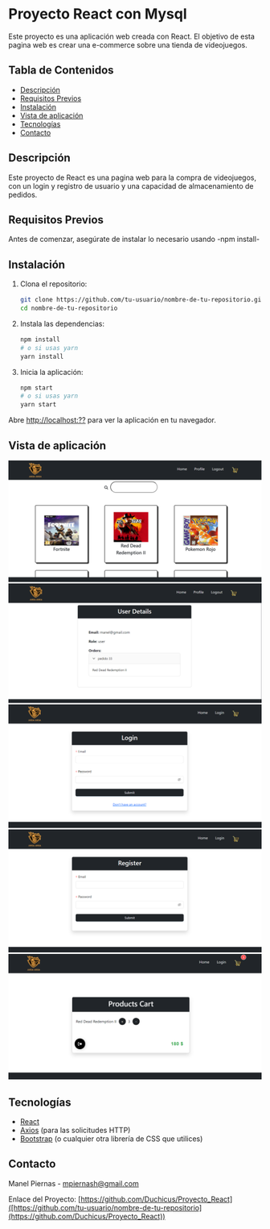 # Proyecto React con Mysql

Este proyecto es una aplicación web creada con React. El objetivo de esta pagina web es crear una e-commerce sobre una tienda de videojuegos.

## Tabla de Contenidos

- [Descripción](#descripción)
- [Requisitos Previos](#requisitos-previos)
- [Instalación](#instalación)
- [Vista de aplicación](#vista-de-aplicación)
- [Tecnologías](#tecnologías)
- [Contacto](#contacto)

## Descripción

Este proyecto de React es una pagina web para la compra de videojuegos, con un login y registro de usuario y una capacidad de almacenamiento de pedidos.

## Requisitos Previos

Antes de comenzar, asegúrate de instalar lo necesario usando -npm install-

## Instalación

1. Clona el repositorio:

    ```bash
    git clone https://github.com/tu-usuario/nombre-de-tu-repositorio.git
    cd nombre-de-tu-repositorio
    ```

2. Instala las dependencias:

    ```bash
    npm install
    # o si usas yarn
    yarn install
    ```

3. Inicia la aplicación:

    ```bash
    npm start
    # o si usas yarn
    yarn start
    ```

Abre [http://localhost:??](http://localhost:??) para ver la aplicación en tu navegador.

## Vista de aplicación

![Home](src/images/Home.png)
![Profile](src/images/Profile.png)
![Login](src/images/Login.png)
![Register](src/images/Register.png)
![Cart](src/images/Cart.png)

## Tecnologías

- [React](https://reactjs.org/)
- [Axios](https://github.com/axios/axios) (para las solicitudes HTTP)
- [Bootstrap](https://getbootstrap.com/) (o cualquier otra librería de CSS que utilices)

## Contacto

Manel Piernas - mpiernash@gmail.com

Enlace del Proyecto: [https://github.com/Duchicus/Proyecto_React]([https://github.com/tu-usuario/nombre-de-tu-repositorio](https://github.com/Duchicus/Proyecto_React))



